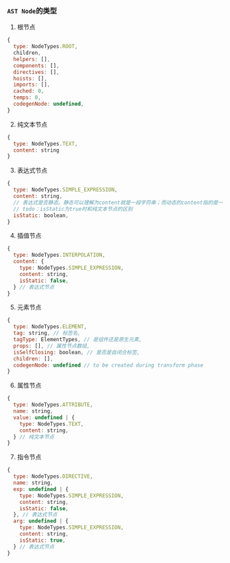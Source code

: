 ### `AST Node`的类型

1. 根节点

```javascript
{
  type: NodeTypes.ROOT,
  children,
  helpers: [],
  components: [],
  directives: [],
  hoists: [],
  imports: [],
  cached: 0,
  temps: 0,
  codegenNode: undefined,
}
```

2. 纯文本节点

```javascript
{
  type: NodeTypes.TEXT,
  content: string
}
```

3. 表达式节点

```javascript
{
  type: NodeTypes.SIMPLE_EXPRESSION,
  content: string,
  // 表达式是否静态。静态可以理解为content就是一段字符串；而动态的content指的是一个变量，或一段js表达式
  // todo：isStatic为true时和纯文本节点的区别
  isStatic: boolean,
}
```

4. 插值节点

```javascript
{
  type: NodeTypes.INTERPOLATION,
  content: {
    type: NodeTypes.SIMPLE_EXPRESSION,
    content: string,
    isStatic: false,
  } // 表达式节点
}
```

5. 元素节点

```javascript
{
  type: NodeTypes.ELEMENT,
  tag: string, // 标签名,
  tagType: ElementTypes, // 是组件还是原生元素,
  props: [], // 属性节点数组,
  isSelfClosing: boolean, // 是否是自闭合标签,
  children: [],
  codegenNode: undefined // to be created during transform phase
}
```

6. 属性节点

```javascript
{
  type: NodeTypes.ATTRIBUTE,
  name: string,
  value: undefined | {
    type: NodeTypes.TEXT,
    content: string,
  } // 纯文本节点
}
```

7. 指令节点

```javascript
{
  type: NodeTypes.DIRECTIVE,
  name: string,
  exp: undefined | {
    type: NodeTypes.SIMPLE_EXPRESSION,
    content: string,
    isStatic: false,
  }, // 表达式节点
  arg: undefined | {
    type: NodeTypes.SIMPLE_EXPRESSION,
    content: string,
    isStatic: true,
  } // 表达式节点
}
```
